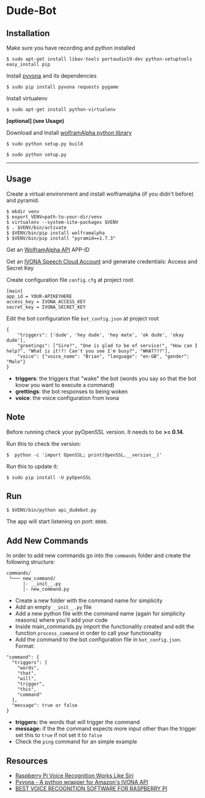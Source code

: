# Dude-Bot

## Installation

Make sure you have recording and python installed

    $ sudo apt-get install libav-tools portaudio19-dev python-setuptools easy_install pip

Install [pyvona](https://github.com/zbears/pyvona) and its dependencies

    $ sudo pip install pyvona requests pygame

Install virtualenv

    $ sudo apt-get install python-virtualenv


**[optional] (see Usage)**

Download and Install [wolframAlpha python library](https://github.com/jaraco/wolframalpha)

    $ sudo python setup.py build

    $ sudo python setup.py

<hr>

## Usage

Create a virtual environment and install wolframalpha (if you didn't before) and pyramid.

    $ mkdir venv
    $ export VENV=path-to-your-dir/venv
    $ virtualenv --system-site-packages $VENV
    $ . $VENV/bin/activate
    $ $VENV/bin/pip install wolframalpha
    $ $VENV/bin/pip install "pyramid==1.7.3"


Get an [WolframAlpha API](http://products.wolframalpha.com/api/) APP-ID

Get an [IVONA Speech Cloud Account](https://www.ivona.com/us/for-business/speech-cloud/) and generate credentials: Access and Secret Key


Create configuration file `config.cfg` at project root

```
[main]
app_id = YOUR-APIKEYHERE
access_key = IVONA_ACCESS_KEY
secret_key = IVONA_SECRET_KEY
```

Edit the bot configuration file `bot_config.json` at project root

```
{
	"triggers": ['dude', 'hey dude', 'hey mate', 'ok dude', 'okay dude'],
	"greetings": ["Sire?", "One is glad to be of service!", "How can I help?", "What is it!?! Can't you see I'm busy?", "WHAT???"],
	"voice": {"voice_name": "Brian", "language": "en-GB", "gender": "Male"}
}
```

- **triggers**: the triggers that "wake" the bot (words you say so that the bot know you want to execute a command)
- **grettings**: the bot responses to being woken
- **voice**: the voice configuration from ivona

## Note
Before running check your pyOpenSSL version. It needs to be **>= 0.14**.

Run this to check the version:

    $  python -c 'import OpenSSL; print(OpenSSL.__version__)'

Run this to update it:    

    $ sudo pip install -U pyOpenSSL

## Run

    $ $VENV/bin/python api_dudebot.py

The app will start listening on port: `8080`.

## Add New Commands
In order to add new commands go into the `commands` folder and create the following structure:
```
commands/
 └─── new_command/
      |- __init__.py
      │- new_command.py
```
- Create a new folder with the command name for simplicity
- Add an empty `__init__.py` file
- Add a new python file with the command name (again for simplicity reasons) where you'll add your code
- Inside main_commands.py import the functionality created and edit the function `process_command` in order to call your functionality
- Add the command to the bot configuration file in `bot_config.json`. Format:
```
"command": {
  "triggers": [
    "words",
    "that",
    "will",
    "trigger",
    "this",
    "command"
  ],
  "message": true or false
}
```
  - **triggers:** the words that will trigger the command
  - **message:** if the the command expects more input other than the trigger set this to `true` if not set it to `false`
- Check the `ping` command for an simple example

## Resources

- [Raspberry Pi Voice Recognition Works Like Siri](https://oscarliang.com/raspberry-pi-voice-recognition-works-like-siri/)
- [Pyvona - A python wrapper for Amazon's IVONA API](http://zacharybears.com/pyvona/)
- [BEST VOICE RECOGNITION SOFTWARE FOR RASPBERRY PI](http://diyhacking.com/best-voice-recognition-software-for-raspberry-pi/)
